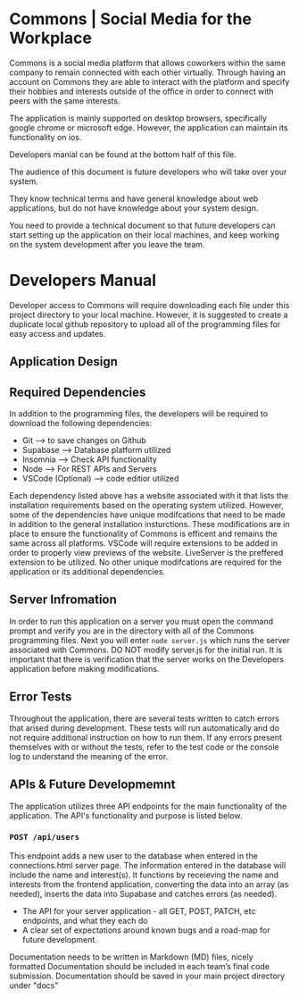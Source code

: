 # Commons | Social Media for the Workplace

Commons is a social media platform that allows coworkers within the same company to remain connected with each other virtually. Through having an account on Commons they are able to interact with the platform and specify their hobbies and interests outside of the office in order to connect with peers with the same interests.

The application is mainly supported on desktop browsers, specifically google chrome or microsoft edge. However, the application 
can maintain its functionality on ios.

Developers manial can be found at the bottom half of this file.



The audience of this document is future developers who will take over your system.

They know technical terms and have general knowledge about web applications, but do not have knowledge about your system design.

You need to provide a technical document so that future developers can start setting up the application on their local machines, and keep working on the system development after you leave the team.

# Developers Manual
Developer access to Commons will require downloading each file under this project directory to your local machine. However, it is suggested to create a duplicate local github repository to upload all of the programming files for easy access and updates. 

## Application Design

## Required Dependencies
In addition to the programming files, the developers will be required to download the following dependencies:
- Git --> to save changes on Github
- Supabase --> Database platform utilized
- Insomnia --> Check API functionality
- Node --> For REST APIs and Servers
- VSCode (Optional) --> code editior utilized

Each dependency listed above has a website associated with it that lists the installation requirements based on the operating system utilized. However, some of the dependencies have unique modifcations that need to be made in addition to the general installation insturctions. These modifications are in place to ensure the functionality of Commons is efficent and remains the same across all platforms. VSCode will require extensions to be added in order to properly view previews of the website. LiveServer is the preffered extension to be utilized. No other unique modifcations are required for the application or its additional dependencies.

## Server Infromation
In order to run this application on a server you must open the command prompt and verify you are in the directory with all of the Commons programming files. Next you will enter `node server.js` which runs the server associated with Commons. DO NOT modify server.js for the initial run. It is important that there is verification that the server works on the Developers application before making modifications. 

## Error Tests
Throughout the application, there are several tests written to catch errors that arised during development. These tests will run automatically and do not require additional instruction on how to run them. If any errors present themselves with or without the tests, refer to the test code or the console log to understand the meaning of the error.

## APIs & Future Developmemnt
The application utilizes three API endpoints for the main functionality of the application. The API's functionality and purpose is listed below.

### `POST /api/users`
This endpoint adds a new user to the database when entered in the connections.html server page. The information entered in the database will include the name and interest(s). It functions by receieving the name and interests from the frontend application, converting the data into an array (as needed), inserts the data into Supabase and catches errors (as needed).


- The API for your server application - all GET, POST, PATCH, etc endpoints, and what they each do
- A clear set of expectations around known bugs and a road-map for future development.

Documentation needs to be written in Markdown (MD) files, nicely formatted
Documentation should be included in each team’s final code submission.
Documentation should be saved in your main project directory under "docs"


